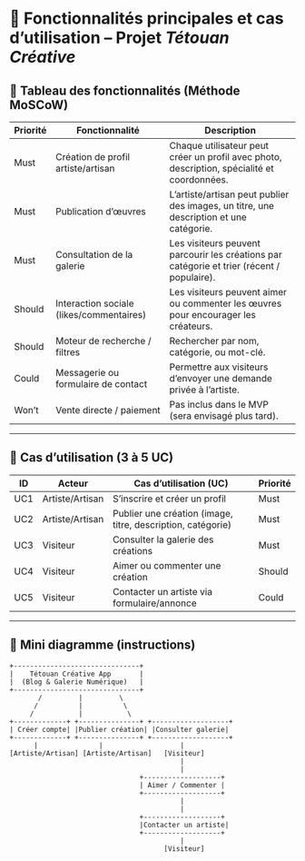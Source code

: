 # 🎯 Fonctionnalités principales et cas d’utilisation – Projet *Tétouan Créative*

## 🧠 Tableau des fonctionnalités (Méthode MoSCoW)

| Priorité | Fonctionnalité | Description |
|----------|----------------|-------------|
| Must     | Création de profil artiste/artisan | Chaque utilisateur peut créer un profil avec photo, description, spécialité et coordonnées. |
| Must     | Publication d’œuvres | L’artiste/artisan peut publier des images, un titre, une description et une catégorie. |
| Must     | Consultation de la galerie | Les visiteurs peuvent parcourir les créations par catégorie et trier (récent / populaire). |
| Should   | Interaction sociale (likes/commentaires) | Les visiteurs peuvent aimer ou commenter les œuvres pour encourager les créateurs. |
| Should   | Moteur de recherche / filtres | Rechercher par nom, catégorie, ou mot-clé. |
| Could    | Messagerie ou formulaire de contact | Permettre aux visiteurs d’envoyer une demande privée à l’artiste. |
| Won’t    | Vente directe / paiement | Pas inclus dans le MVP (sera envisagé plus tard). |

---

## 💬 Cas d’utilisation (3 à 5 UC)

| ID  | Acteur          | Cas d’utilisation (UC)                                    | Priorité |
|-----|------------------|-----------------------------------------------------------|----------|
| UC1 | Artiste/Artisan  | S’inscrire et créer un profil                              | Must     |
| UC2 | Artiste/Artisan  | Publier une création (image, titre, description, catégorie)| Must     |
| UC3 | Visiteur         | Consulter la galerie des créations                         | Must     |
| UC4 | Visiteur         | Aimer ou commenter une création                            | Should   |
| UC5 | Visiteur         | Contacter un artiste via formulaire/annonce                 | Could    |

---

## 🧭 Mini diagramme (instructions)

```
+-------------------------------+
|    Tétouan Créative App       |
|  (Blog & Galerie Numérique)   |
+-------------------------------+
       /         |         \
      /          |          \
     /           |           \
+-------------+ +---------------+ +-------------------+
| Créer compte| |Publier création| |Consulter galerie|
+-------------+ +---------------+ +-------------------+
      |               |                   |
[Artiste/Artisan] [Artiste/Artisan]   [Visiteur]
                                          |
                                          |
                                +-------------------+
                                | Aimer / Commenter |
                                +-------------------+
                                          |
                                          |
                                +-------------------+
                                |Contacter un artiste|
                                +-------------------+
                                          |
                                      [Visiteur]
```
